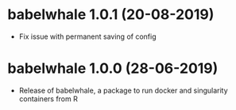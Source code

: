 # babelwhale 1.0.1 (20-08-2019)

* Fix issue with permanent saving of config

# babelwhale 1.0.0 (28-06-2019)

* Release of babelwhale, a package to run docker and singularity containers from R
